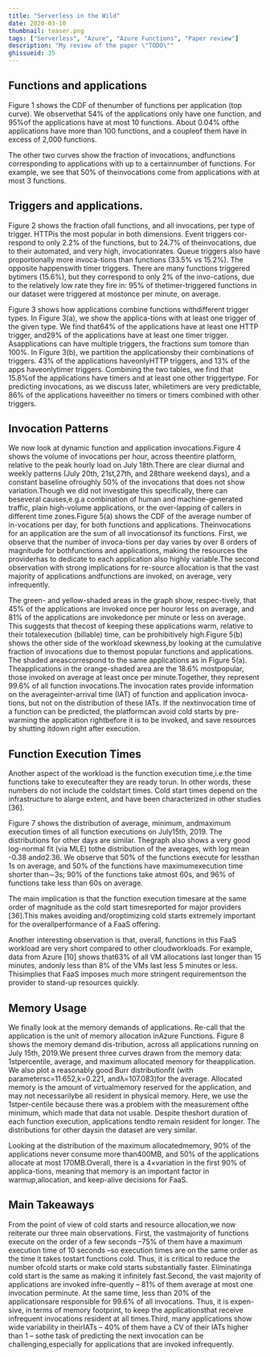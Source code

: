 ```yaml
---
title: "Serverless in the Wild"
date: 2020-03-10
thumbnail: teaser.png
tags: ["Serverless", "Azure", "Azure Functions", "Paper review"]
description: "My review of the paper \"TODO\""
ghissueid: 35
---
```


## Functions and applications

Figure 1 shows the CDF of thenumber of functions per application (top curve). We observethat 54% of the applications only have one function, and 95%of the applications have at most 10 functions. About 0.04% ofthe applications have more than 100 functions, and a coupleof them have in excess of 2,000 functions.

The other two curves show the fraction of invocations, andfunctions corresponding to applications with up to a certainnumber of functions. For example, we see that 50% of theinvocations come from applications with at most 3 functions.


## Triggers and applications.

Figure 2 shows the fraction ofall functions, and all invocations, per type of trigger. HTTPis the most popular in both dimensions. Event triggers cor-respond to only 2.2% of the functions, but to 24.7% of theinvocations, due to their automated, and very high, invocationrates. Queue triggers also have proportionally more invoca-tions than functions (33.5% vs 15.2%). The opposite happenswith timer triggers. There are many functions triggered bytimers (15.6%), but they correspond to only 2% of the invo-cations, due to the relatively low rate they fire in: 95% of thetimer-triggered functions in our dataset were triggered at mostonce per minute, on average.

Figure 3 shows how applications combine functions withdifferent trigger types. In Figure 3(a), we show the applica-tions with at least one trigger of the given type. We find that64% of the applications have at least one HTTP trigger, and29% of the applications have at least one timer trigger. Asapplications can have multiple triggers, the fractions sum tomore than 100%. In Figure 3(b), we partition the applicationsby their combinations of triggers. 43% of the applications haveonlyHTTP triggers, and 13% of the apps haveonlytimer triggers. Combining the two tables, we find that 15.8%of the applications have timers and at least one other triggertype. For predicting invocations, as we discuss later, whiletimers are very predictable, 86% of the applications haveeither no timers or timers combined with other triggers.

## Invocation Patterns

We now look at dynamic function and application invocations.Figure 4 shows the volume of invocations per hour, across theentire platform, relative to the peak hourly load on July 18th.There are clear diurnal and weekly patterns (July 20th, 21st,27th, and 28thare weekend days), and a constant baseline ofroughly 50% of the invocations that does not show variation.Though we did not investigate this specifically, there can beseveral causes,e.g.a combination of human and machine-generated traffic, plain high-volume applications, or the over-lapping of callers in different time zones.Figure 5(a) shows the CDF of the average number of in-vocations per day, for both functions and applications. Theinvocations for an application are the sum of all invocationsof its functions. First, we observe that the number of invoca-tions per day varies by over 8 orders of magnitude for bothfunctions and applications, making the resources the providerhas to dedicate to each application also highly variable.The second observation with strong implications for re-source allocation is that the vast majority of applications andfunctions  are  invoked, on  average, very infrequently.  

The green- and yellow-shaded areas in the graph show, respec-tively, that 45% of the applications are invoked once per houror less on average, and 81% of the applications are invokedonce per minute or less on average. This suggests that thecost of keeping these applications warm, relative to their totalexecution (billable) time, can be prohibitively high.Figure 5(b) shows the other side of the workload skewness,by looking at the cumulative fraction of invocations due to themost popular functions and applications. The shaded areascorrespond to the same applications as in Figure 5(a). Theapplications in the orange-shaded area are the 18.6% mostpopular, those invoked on average at least once per minute.Together, they represent 99.6% of all function invocations.The invocation rates provide information on the averageinter-arrival time (IAT) of function and application invoca-tions, but not on the distribution of these IATs. If the nextinvocation time of a function can be predicted, the platformcan avoid cold starts by pre-warming the application rightbefore it is to be invoked, and save resources by shutting itdown right after execution.

## Function Execution Times

Another aspect of the workload is the function execution time,i.e.the time functions take to executeafter they are ready torun. In other words, these numbers do not include the coldstart times. Cold start times depend on the infrastructure to alarge extent, and have been characterized in other studies [36].

Figure 7 shows the distribution of average, minimum, andmaximum execution times of all function executions on July15th, 2019. The distributions for other days are similar. Thegraph also shows a very good log-normal fit (via MLE) tothe distribution of the averages, with log mean -0.38 andσ2.36. We observe that 50% of the functions execute for lessthan 1s on average, and 50% of the functions have maximumexecution time shorter than∼3s; 90% of the functions take atmost 60s, and 96% of functions take less than 60s on average.

The main implication is that the function execution timesare at the same order of magnitude as the cold start timesreported for major providers [36].This makes avoiding and/oroptimizing cold starts extremely important for the overallperformance of a FaaS offering.

Another interesting observation is that, overall, functions in this FaaS workload are very short compared to other cloudworkloads. For example, data from Azure [10] shows that63% of all VM allocations last longer than 15 minutes, andonly less than 8% of the VMs last less 5 minutes or less. Thisimplies that FaaS imposes much more stringent requirementson the provider to stand-up resources quickly.

## Memory Usage

We finally look at the memory demands of applications. Re-call that the application is the unit of memory allocation inAzure Functions. Figure 8 shows the memory demand dis-tribution, across all applications running on July 15th, 2019.We present three curves drawn from the memory data: 1stpercentile, average, and maximum allocated memory for theapplication. We also plot a reasonably good Burr distributionfit (with parametersc=11.652,k=0.221, andλ=107.083)for the average. Allocated memory is the amount of virtualmemory reserved for the application, and may not necessarilybe all resident in physical memory. Here, we use the 1stper-centile because there was a problem with the measurement ofthe minimum, which made that data not usable. Despite theshort duration of each function execution, applications tendto remain resident for longer. The distributions for other daysin the dataset are very similar.

Looking  at  the  distribution  of  the  maximum  allocatedmemory, 90% of the applications never consume more than400MB, and 50% of the applications allocate at most 170MB.Overall, there is a 4×variation in the first 90% of applica-tions, meaning that memory is an important factor in warmup,allocation, and keep-alive decisions for FaaS.

## Main Takeaways

From the point of view of cold starts and resource allocation,we now reiterate our three main observations. First, the vastmajority of functions execute on the order of a few seconds –75% of them have a maximum execution time of 10 seconds –so execution times are on the same order as the time it takes tostart functions cold. Thus, it is critical to reduce the number ofcold starts or make cold starts substantially faster. Eliminatinga cold start is the same as making it infinitely fast.Second, the vast majority of applications are invoked infre-quently – 81% of them average at most one invocation perminute. At the same time, less than 20% of the applicationsare responsible for 99.6% of all invocations. Thus, it is expen-sive, in terms of memory footprint, to keep the applicationsthat receive infrequent invocations resident at all times.Third, many applications show wide variability in theirIATs – 40% of them have a CV of their IATs higher than 1 – sothe task of predicting the next invocation can be challenging,especially for applications that are invoked infrequently.